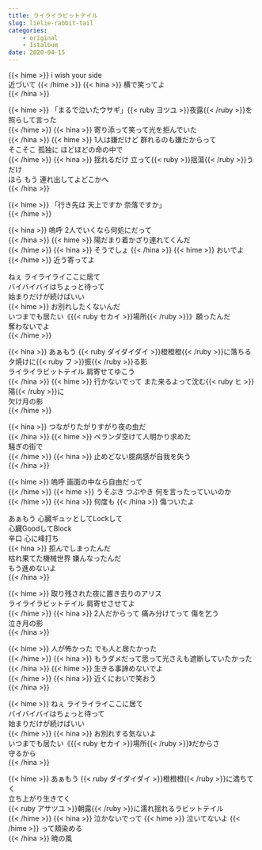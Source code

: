 ```yaml
---
title: ライライラビットテイル
slug: lielie-rabbit-tail
categories:
    - original
    - 1stalbum
date: 2020-04-15
---
```


{{< hime >}}
i wish your side  
近づいて 
{{< /hime >}}
{{< hina >}}
横で笑ってよ  
{{< /hina >}}

{{< hime >}}
「まるで泣いたウサギ」{{< ruby ヨツユ >}}夜露{{< /ruby >}}を照らして言った  
{{< /hime >}}
{{< hina >}}
寄り添って笑って光を拒んでいた  
{{< /hina >}}
{{< hime >}}
1人は嫌だけど 群れるのも嫌だからって  
そこそこ 孤独に ほどほどの命の中で  
{{< /hime >}}
{{< hina >}}
揺れるだけ 立って{{< ruby >}}揺蕩{{< /ruby >}}うだけ  
ほら もう 連れ出してよどこかへ  
{{< /hina >}}

{{< hime >}}
「行き先は 天上ですか 奈落ですか」  
{{< /hime >}}

{{< hina >}}
嗚呼 2人でいくなら何処にだって  
{{< /hina >}}
{{< hime >}}
陽だまり着かざり連れてくんだ  
{{< /hime >}}
{{< hina >}}
そうでしょ
{{< /hina >}} 
{{< hime >}}
おいでよ  
{{< /hime >}}
近う寄ってよ  

ねぇ ライライライここに居て  
バイバイバイはちょっと待って  
始まりだけが続けばいい  
{{< hime >}}
お別れしたくないんだ  
いつまでも居たい《{{< ruby セカイ >}}場所{{< /ruby >}}》願ったんだ  
奪わないでよ  
{{< /hime >}}

{{< hina >}}
あぁもう {{< ruby ダイダイダイ >}}橙橙橙{{< /ruby >}}に落ちる夕焼けに{{< ruby フ >}}振{{< /ruby >}}る影  
ライライラビットテイル 肩寄せてゆこう  
{{< /hina >}}
{{< hime >}}
行かないでって また来るよって沈む{{< ruby ヒ >}}陽{{< /ruby >}}に  
欠け月の影  
{{< /hime >}}

{{< hina >}}
つながりたがりすがり夜の虫だ  
{{< /hina >}}
{{< hime >}}
ベランダ空けて人明かり求めた  
騒ぎの街で  
{{< /hime >}}
{{< hina >}}
止めどない臆病感が自我を失う  
{{< /hina >}}

{{< hime >}}
嗚呼 画面の中なら自由だって  
{{< /hime >}}
{{< hime >}}
うそぶき つぶやき 何を言ったっていいのか  
{{< /hime >}}
{{< hina >}}
何度も
{{< /hina >}}
傷ついたよ  

あぁもう 心臓ギュッとしてLockして  
心臓GoodしてBlock  
辛口 心に峰打ち  
{{< hina >}}
拒んでしまったんだ  
枯れ果てた機械世界 嫌んなったんだ  
もう進めないよ  
{{< /hina >}}

{{< hime >}}
取り残された夜に置き去りのアリス  
ライライラビットテイル 肩寄せさせてよ  
{{< /hime >}}
{{< hina >}}
2人だからって 痛み分けてって 傷を乞う  
泣き月の影  
{{< /hina >}}

{{< hime >}}
人が怖かった でも人と居たかった  
{{< /hime >}}
{{< hina >}}
もうダメだって思って光さえも遮断していたかった  
{{< /hina >}}
{{< hime >}}
生きる事諦めないでよ  
{{< /hime >}}
{{< hina >}}
近くにおいで笑おう  
{{< /hina >}}

{{< hime >}}
ねぇ ライライライここに居て  
バイバイバイはちょっと待って  
始まりだけが続けばいい  
{{< /hime >}}
{{< hina >}}
お別れする気ないよ  
いつまでも居たい《{{< ruby セカイ >}}場所{{< /ruby >}}》だからさ  
守るから  
{{< /hina >}}

{{< hime >}}
あぁもう {{< ruby ダイダイダイ >}}橙橙橙{{< /ruby >}}に満ちてく  
立ち上がり生きてく  
{{< ruby アサツユ >}}朝露{{< /ruby >}}に濡れ揺れるラビットテイル  
{{< /hime >}}
{{< hina >}}
泣かないでって
{{< hime >}}
泣いてないよ
{{< /hime >}}
って頬染める  
{{< /hina >}}
暁の風  
